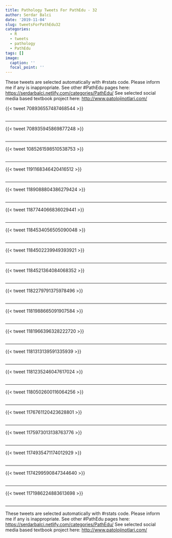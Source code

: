 ```yaml
---
title: Pathology Tweets For PathEdu - 32
author: Serdar Balci
date: '2019-11-04'
slug: tweetsForPathEdu32
categories:
  - R
  - tweets
  - pathology
  - PathEdu
tags: []
image:
  caption: ''
  focal_point: ''
---
```



These tweets are selected automatically with #rstats code. Please inform me if any is inappropriate.
See other #PathEdu pages here: https://serdarbalci.netlify.com/categories/PathEdu/ 
See selected social media based textbook project here: http://www.patolojinotlari.com/

{{< tweet 708936557487468544 >}}
<br>
<br>
<hr>
{{< tweet 708935945869877248 >}}
<br>
<br>
<hr>
{{< tweet 1085261598510538753 >}}
<br>
<br>
<hr>
{{< tweet 1191168346420416512 >}}
<br>
<br>
<hr>
{{< tweet 1189088804386279424 >}}
<br>
<br>
<hr>
{{< tweet 1187744066836029441 >}}
<br>
<br>
<hr>
{{< tweet 1184534056505090048 >}}
<br>
<br>
<hr>
{{< tweet 1184502239949393921 >}}
<br>
<br>
<hr>
{{< tweet 1184521364084068352 >}}
<br>
<br>
<hr>
{{< tweet 1182279791375978496 >}}
<br>
<br>
<hr>
{{< tweet 1181988665091907584 >}}
<br>
<br>
<hr>
{{< tweet 1181966396328222720 >}}
<br>
<br>
<hr>
{{< tweet 1181313139591335939 >}}
<br>
<br>
<hr>
{{< tweet 1181235246047617024 >}}
<br>
<br>
<hr>
{{< tweet 1180502600116064256 >}}
<br>
<br>
<hr>
{{< tweet 1176761120423628801 >}}
<br>
<br>
<hr>
{{< tweet 1175973013138763776 >}}
<br>
<br>
<hr>
{{< tweet 1174935471174012929 >}}
<br>
<br>
<hr>
{{< tweet 1174299590847344640 >}}
<br>
<br>
<hr>
{{< tweet 1171986224883613698 >}}
<br>
<br>
<hr>


These tweets are selected automatically with #rstats code. Please inform me if any is inappropriate.
See other #PathEdu pages here: https://serdarbalci.netlify.com/categories/PathEdu/ 
See selected social media based textbook project here: http://www.patolojinotlari.com/
